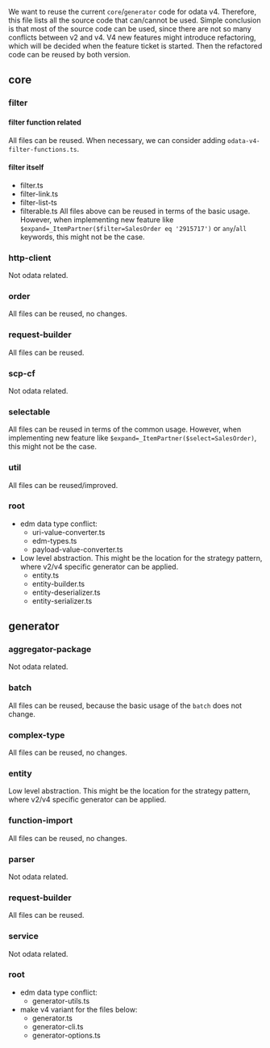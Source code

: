 We want to reuse the current `core`/`generator` code for odata v4. 
Therefore, this file lists all the source code that can/cannot be used.
Simple conclusion is that most of the source code can be used, since there are not so many conflicts between v2 and v4.
V4 new features might introduce refactoring, which will be decided when the feature ticket is started.
Then the refactored code can be reused by both version.

## core
### filter
#### filter function related
All files can be reused. When necessary, we can consider adding `odata-v4-filter-functions.ts`.
#### filter itself
- filter.ts
- filter-link.ts
- filter-list-ts
- filterable.ts
All files above can be reused in terms of the basic usage. However, when implementing new feature like `$expand=_ItemPartner($filter=SalesOrder eq '2915717')` or `any`/`all` keywords, this might not be the case.
### http-client
Not odata related.
### order
All files can be reused, no changes.
### request-builder
All files can be reused.
### scp-cf
Not odata related.
### selectable
All files can be reused in terms of the common usage. However, when implementing new feature like `$expand=_ItemPartner($select=SalesOrder)`, this might not be the case.
### util
All files can be reused/improved.
### root
- edm data type conflict:
    - uri-value-converter.ts
    - edm-types.ts
    - payload-value-converter.ts
- Low level abstraction. This might be the location for the strategy pattern, where v2/v4 specific generator can be applied.
    - entity.ts
    - entity-builder.ts
    - entity-deserializer.ts
    - entity-serializer.ts

## generator
### aggregator-package
Not odata related.
### batch
All files can be reused, because the basic usage of the `batch` does not change.
### complex-type
All files can be reused, no changes.
### entity
Low level abstraction.
This might be the location for the strategy pattern, where v2/v4 specific generator can be applied.
### function-import
All files can be reused, no changes.
### parser
Not odata related.
### request-builder
All files can be reused.
### service
Not odata related.
### root
- edm data type conflict:
    - generator-utils.ts
- make v4 variant for the files below:
    - generator.ts
    - generator-cli.ts
    - generator-options.ts


